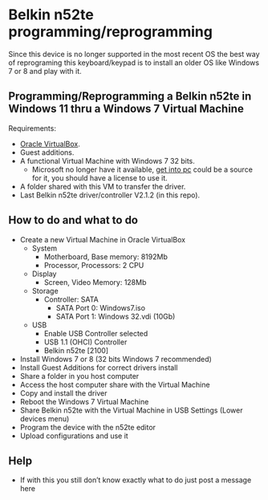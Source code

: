 # Belkin n52te programming/reprogramming

Since this device is no longer supported in the most recent OS the best way of reprograming this keyboard/keypad is to install an older OS like Windows 7 or 8 and play with it.

## Programming/Reprogramming a Belkin n52te in Windows 11 thru a Windows 7 Virtual Machine

Requirements:
- [Oracle VirtualBox](https://download.virtualbox.org/virtualbox/7.0.12/VirtualBox-7.0.12-159484-Win.exe).
- Guest additions.
- A functional Virtual Machine with Windows 7 32 bits.
  - Microsoft no longer have it available, [get into pc](https://getintopc.com/softwares/operating-systems/windows-7-professional-sp1-multilingual-april-2023-free-download-9753788/?id=000993163391) could be a source for it, you should have a license to use it.
- A folder shared with this VM to transfer the driver.
- Last Belkin n52te driver/controller V2.1.2 (in this repo).

## How to do and what to do

- Create a new Virtual Machine in Oracle VirtualBox
  - System
    - Motherboard, Base memory: 8192Mb
    - Processor, Processors: 2 CPU
  - Display
    - Screen, Video Memory: 128Mb
  - Storage
    - Controller: SATA
      - SATA Port 0: Windows7.iso
      - SATA Port 1: Windows 32.vdi (10Gb)
  - USB
    - Enable USB Controller selected
    - USB 1.1 (OHCI) Controller
    - Belkin n52te [2100]
- Install Windows 7 or 8 (32 bits Windows 7 recommended)
- Install Guest Additions for correct drivers install
- Share a folder in you host computer
- Access the host computer share with the Virtual Machine
- Copy and install the driver
- Reboot the Windows 7 Virtual Machine
- Share Belkin n52te with the Virtual Machine in USB Settings (Lower devices menu)
- Program the device with the n52te editor
- Upload configurations and use it

## Help

- If with this you still don’t know exactly what to do just post a message here
